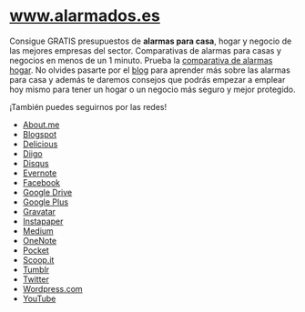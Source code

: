 # www.alarmados.es

Consigue GRATIS presupuestos de **alarmas para casa**, hogar y negocio de las mejores empresas del sector. Comparativas de alarmas para casas y negocios en menos de un 1 minuto. Prueba la [comparativa de alarmas hogar](https://www.alarmados.es). No olvides pasarte por el [blog](https://www.alarmados.es/blog-alarmas-para-casa-hogar-negocio/) para aprender más sobre las alarmas para casa y además te daremos consejos que podrás empezar a emplear hoy mismo para tener un hogar o un negocio más seguro y mejor protegido.

¡También puedes seguirnos por las redes!

* [About.me](https://about.me/alarmados/)
* [Blogspot](http://alarmados.blogspot.com.es/)
* [Delicious](http://del.icio.us/alarmados)
* [Diigo](https://www.diigo.com/user/alarmados)
* [Disqus](http://alarmados.disqus.com)
* [Evernote](https://www.evernote.com/pub/hola659/alarmados.es)
* [Facebook](https://www.facebook.com/alarmados/)
* [Google Drive](https://drive.google.com/folderview?id=0B1ol2miTpc_tUVlxblFYTUEwZE0&usp=sharing)
* [Google Plus](https://plus.google.com/+AlarmadosEs/)
* [Gravatar](https://es.gravatar.com/alarmados)
* [Instapaper](https://www.instapaper.com/p/alarmados)
* [Medium](https://medium.com/@alarmados)
* [OneNote](https://1drv.ms/o/s!AgEi6aZNlmmPgutHt_0HMzv2YTP6IA)
* [Pocket](https://getpocket.com/@alarmados)
* [Scoop.it](http://www.scoop.it/u/alarmados/)
* [Tumblr](http://alarmados.tumblr.com/)
* [Twitter](https://twitter.com/_alarmados)
* [Wordpress.com](https://alarmados.wordpress.com/)
* [YouTube](http://www.youtube.com/c/AlarmadosEs)

